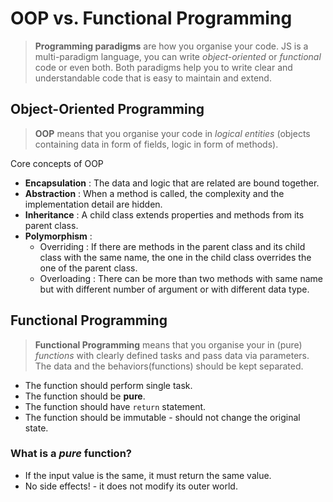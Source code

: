 # OOP vs. Functional Programming

> **Programming paradigms** are how you organise your code. JS is a multi-paradigm language, you can write _object-oriented_ or _functional_ code or even both. Both paradigms help you to write clear and understandable code that is easy to maintain and extend.

## Object-Oriented Programming

> **OOP** means that you organise your code in _logical entities_ (objects containing data in form of fields, logic in form of methods).

Core concepts of OOP

- **Encapsulation** : The data and logic that are related are bound together.
- **Abstraction** : When a method is called, the complexity and the implementation detail are hidden.
- **Inheritance** : A child class extends properties and methods from its parent class.
- **Polymorphism** : 
  - Overriding : If there are methods in the parent class and its child class with the same name, the one in the child class overrides the one of the parent class.
  - Overloading : There can be more than two methods with same name but with different number of argument or with different data type.

## Functional Programming

> **Functional Programming** means that you organise your in (pure) _functions_ with clearly defined tasks and pass data via parameters. The data and the behaviors(functions) should be kept separated.

- The function should perform single task.
- The function should be **pure**.
- The function should have `return` statement.
- The function should be immutable - should not change the original state.

### What is a _pure_ function? 
- If the input value is the same, it must return the same value.
- No side effects! - it does not modify its outer world.
